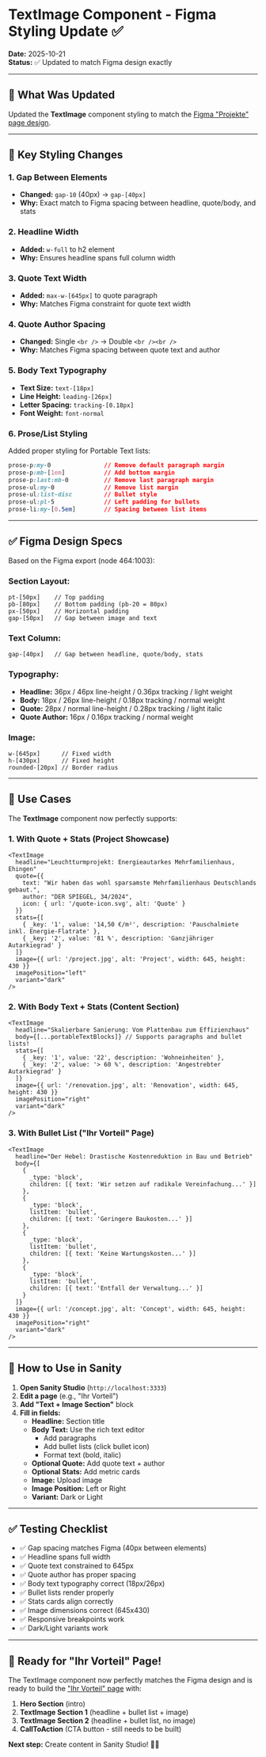 # TextImage Component - Figma Styling Update ✅

**Date:** 2025-10-21  
**Status:** ✅ Updated to match Figma design exactly

---

## 🎨 What Was Updated

Updated the **TextImage** component styling to match the [Figma "Projekte" page design](https://www.figma.com/design/ufl2FwvxD2y88J4PlhJoDg/3lectrify-design--Copy-?node-id=464-988).

---

## 📐 Key Styling Changes

### **1. Gap Between Elements** 
- **Changed:** `gap-10` (40px) → `gap-[40px]`
- **Why:** Exact match to Figma spacing between headline, quote/body, and stats

### **2. Headline Width**
- **Added:** `w-full` to h2 element
- **Why:** Ensures headline spans full column width

### **3. Quote Text Width**
- **Added:** `max-w-[645px]` to quote paragraph
- **Why:** Matches Figma constraint for quote text width

### **4. Quote Author Spacing**
- **Changed:** Single `<br />` → Double `<br /><br />`
- **Why:** Matches Figma spacing between quote text and author

### **5. Body Text Typography**
- **Text Size:** `text-[18px]`
- **Line Height:** `leading-[26px]`
- **Letter Spacing:** `tracking-[0.18px]`
- **Font Weight:** `font-normal`

### **6. Prose/List Styling**
Added proper styling for Portable Text lists:
```css
prose-p:my-0               // Remove default paragraph margin
prose-p:mb-[1em]           // Add bottom margin
prose-p:last:mb-0          // Remove last paragraph margin
prose-ul:my-0              // Remove list margin
prose-ul:list-disc         // Bullet style
prose-ul:pl-5              // Left padding for bullets
prose-li:my-[0.5em]        // Spacing between list items
```

---

## ✅ Figma Design Specs

Based on the Figma export (node 464:1003):

### **Section Layout:**
```
pt-[50px]    // Top padding
pb-[80px]    // Bottom padding (pb-20 = 80px)
px-[50px]    // Horizontal padding
gap-[50px]   // Gap between image and text
```

### **Text Column:**
```
gap-[40px]   // Gap between headline, quote/body, stats
```

### **Typography:**
- **Headline:** 36px / 46px line-height / 0.36px tracking / light weight
- **Body:** 18px / 26px line-height / 0.18px tracking / normal weight
- **Quote:** 28px / normal line-height / 0.28px tracking / light italic
- **Quote Author:** 16px / 0.16px tracking / normal weight

### **Image:**
```
w-[645px]      // Fixed width
h-[430px]      // Fixed height
rounded-[20px] // Border radius
```

---

## 🎯 Use Cases

The **TextImage** component now perfectly supports:

### **1. With Quote + Stats** (Project Showcase)
```tsx
<TextImage
  headline="Leuchtturmprojekt: Energieautarkes Mehrfamilienhaus, Ehingen"
  quote={{
    text: "Wir haben das wohl sparsamste Mehrfamilienhaus Deutschlands gebaut.",
    author: "DER SPIEGEL, 34/2024",
    icon: { url: '/quote-icon.svg', alt: 'Quote' }
  }}
  stats={[
    { _key: '1', value: '14,50 €/m²', description: 'Pauschalmiete inkl. Energie-Flatrate' },
    { _key: '2', value: '81 %', description: 'Ganzjähriger Autarkiegrad' }
  ]}
  image={{ url: '/project.jpg', alt: 'Project', width: 645, height: 430 }}
  imagePosition="left"
  variant="dark"
/>
```

### **2. With Body Text + Stats** (Content Section)
```tsx
<TextImage
  headline="Skalierbare Sanierung: Vom Plattenbau zum Effizienzhaus"
  body={[...portableTextBlocks]} // Supports paragraphs and bullet lists!
  stats={[
    { _key: '1', value: '22', description: 'Wohneinheiten' },
    { _key: '2', value: '> 60 %', description: 'Angestrebter Autarkiegrad' }
  ]}
  image={{ url: '/renovation.jpg', alt: 'Renovation', width: 645, height: 430 }}
  imagePosition="right"
  variant="dark"
/>
```

### **3. With Bullet List** ("Ihr Vorteil" Page)
```tsx
<TextImage
  headline="Der Hebel: Drastische Kostenreduktion in Bau und Betrieb"
  body={[
    {
      _type: 'block',
      children: [{ text: 'Wir setzen auf radikale Vereinfachung...' }]
    },
    {
      _type: 'block',
      listItem: 'bullet',
      children: [{ text: 'Geringere Baukosten...' }]
    },
    {
      _type: 'block',
      listItem: 'bullet',
      children: [{ text: 'Keine Wartungskosten...' }]
    },
    {
      _type: 'block',
      listItem: 'bullet',
      children: [{ text: 'Entfall der Verwaltung...' }]
    }
  ]}
  image={{ url: '/concept.jpg', alt: 'Concept', width: 645, height: 430 }}
  imagePosition="right"
  variant="dark"
/>
```

---

## 📝 How to Use in Sanity

1. **Open Sanity Studio** (`http://localhost:3333`)
2. **Edit a page** (e.g., "Ihr Vorteil")
3. **Add "Text + Image Section"** block
4. **Fill in fields:**
   - **Headline:** Section title
   - **Body Text:** Use the rich text editor
     - Add paragraphs
     - Add bullet lists (click bullet icon)
     - Format text (bold, italic)
   - **Optional Quote:** Add quote text + author
   - **Optional Stats:** Add metric cards
   - **Image:** Upload image
   - **Image Position:** Left or Right
   - **Variant:** Dark or Light

---

## ✅ Testing Checklist

- ✅ Gap spacing matches Figma (40px between elements)
- ✅ Headline spans full width
- ✅ Quote text constrained to 645px
- ✅ Quote author has proper spacing
- ✅ Body text typography correct (18px/26px)
- ✅ Bullet lists render properly
- ✅ Stats cards align correctly
- ✅ Image dimensions correct (645x430)
- ✅ Responsive breakpoints work
- ✅ Dark/Light variants work

---

## 🚀 Ready for "Ihr Vorteil" Page!

The TextImage component now perfectly matches the Figma design and is ready to build the ["Ihr Vorteil" page](https://146248871.hs-sites-eu1.com/ihr-vorteil) with:

1. **Hero Section** (intro)
2. **TextImage Section 1** (headline + bullet list + image)
3. **TextImage Section 2** (headline + bullet list, no image)
4. **CallToAction** (CTA button - still needs to be built)

**Next step:** Create content in Sanity Studio! 🎯✨




